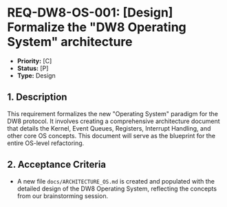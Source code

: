 # REQ-DW8-OS-001: [Design] Formalize the "DW8 Operating System" architecture

- **Priority:** [C]
- **Status:** [P]
- **Type:** Design

## 1. Description

This requirement formalizes the new "Operating System" paradigm for the DW8 protocol. It involves creating a comprehensive architecture document that details the Kernel, Event Queues, Registers, Interrupt Handling, and other core OS concepts. This document will serve as the blueprint for the entire OS-level refactoring.

## 2. Acceptance Criteria

- A new file `docs/ARCHITECTURE_OS.md` is created and populated with the detailed design of the DW8 Operating System, reflecting the concepts from our brainstorming session.
